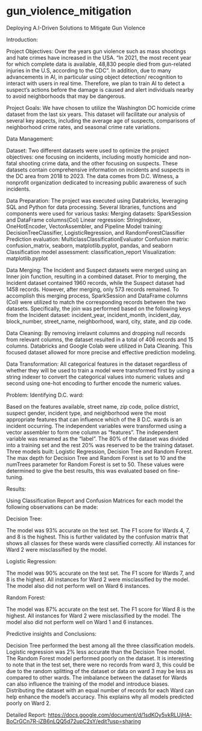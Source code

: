 # gun_violence_mitigation
Deploying A.I-Driven Solutions to Mitigate Gun Violence

Introduction:

Project Objectives: 
Over the years gun violence such as mass shootings and hate crimes have increased in the USA. “In 2021, the most recent year for which complete data is available, 48,830 people died from gun-related injuries in the U.S, according to the CDC”. In addition, due to many advancements in AI, in particular using object detection/ recognition to interact with users in real time. Therefore, we plan to train AI to detect a suspect’s actions before the damage is caused and alert individuals nearby to avoid neighborhoods that may be dangerous.

Project Goals:
We have chosen to utilize the Washington DC homicide crime dataset from the last six years. This dataset will facilitate our analysis of several key aspects, including the average age of suspects, comparisons of neighborhood crime rates, and seasonal crime rate variations. 

Data Management:

Dataset:
Two different datasets were used to optimize the project objectives: one focusing on incidents, including mostly homicide and non-fatal shooting crime data, and the other focusing on suspects. These datasets contain comprehensive information on incidents and suspects in the DC area from 2018 to 2023.
The data comes from D.C. Witness, a nonprofit organization dedicated to increasing public awareness of such incidents.

Data Preparation:
The project was executed using Databricks, leveraging SQL and Python for data processing. Several libraries, functions and components were used for various tasks: 
Merging datasets: SparkSession and DataFrame columns(Col)
Linear regression: StringIndexer, OneHotEncoder, VectorAssembler,  and Pipeline
Model training: DecisionTreeClassifier, LogisticRegression, and RandomForestClassifier
Prediction evaluation: MulticlassClassificationEvaluator
Confusion matrix: confusion_matrix, seaborn, matplotlib.pyplot, pandas, and seaborn
Classification model assessment: classification_report
Visualization: matplotlib.pyplot

Data Merging:
The Incident and Suspect datasets were merged using an Inner join function, resulting in a combined dataset. Prior to merging, the Incident dataset contained 1960 records, while the Suspect dataset had 1458 records. However, after merging, only 573 records remained. To accomplish this merging process, SparkSession and DataFrame columns (Col) were utilized to match the corresponding records between the two datasets. Specifically, the join was performed based on the following keys from the Incident dataset: incident_year, incident_month, incident_day, block_number, street_name, neighborhood, ward, city, state, and zip code.

Data Cleaning:
By removing irrelavnt columns and dropping null records from relevant columns, the dataset resulted in a total of 406 records and 15 columns. Databricks and Google Colab were utilized in Data Cleaning. This focused dataset allowed for more precise and effective prediction modeling.

Data Transformation:
All categorical features in the dataset regardless of whether they will be used to train a model were transformed first by using a string indexer to convert the categorical values into numeric values and second using one-hot encoding to further encode the numeric values.

Problem: Identifying D.C. ward: 

Based on the features available, street name, zip code, police district, suspect gender, incident type, and neighborhood were the most appropriate features that can influence which of the 8 D.C. wards is an incident occurring. 
The independent variables were transformed using a vector assembler to form one column as “features”. The independent variable was renamed as the “label”. 
The 80% of the dataset was divided into a training set and the rest 20% was reserved to be the training dataset. 
Three models built: Logistic Regression, Decision Tree and Random Forest.
The max depth for Decision Tree and Random Forest is set to 10 and the numTrees parameter for Random Forest is set to 50. These values were determined to give the best results, this was evaluated based on fine-tuning. 

Results:

Using Classification Report and Confusion Matrices for each model the following observations can be made:

Decision Tree:

The model was 93% accurate on the test set. 
The F1 score for Wards 4, 7, and 8 is the highest. This is further validated by the confusion matrix that shows all classes for these wards were classified correctly. 
All instances for Ward 2 were misclassified by the model. 

Logistic Regression: 

The model was 90% accurate on the test set.
The F1 score for Wards 7, and 8 is the highest. All instances for Ward 2 were misclassified by the model. The model also did not perform well on Ward 6 instances.

Random Forest: 

The model was 87% accurate on the test set.
The F1 score for Ward 8 is the highest. All instances for Ward 2 were misclassified by the model. The model also did not perform well on Ward 1 and 6 instances.

Predictive insights and Conclusions:

Decision Tree performed the best among all the three classification models. Logistic regression was 2% less accurate than the Decision Tree model. The Random Forest model performed poorly on the dataset. 
It is interesting to note that in the test set, there were no records from ward 3, this could be due to the random splitting of the dataset or data on ward 3 may be less as compared to other wards.
The imbalance between the dataset for Wards can also influence the training of the model and introduce biases. Distributing the dataset with an equal number of records for each Ward can help enhance the model’s accuracy. This explains why all models predicted poorly on Ward 2.

Detailed Report: https://docs.google.com/document/d/1sdKOy5vkRLUjHA-BoCrGCn7R-jZB6nLQQ5d72upC2sY/edit?usp=sharing
